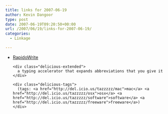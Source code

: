```yaml
---
title: links for 2007-06-19
author: Kevin Dangoor
type: post
date: 2007-06-19T09:20:50+00:00
url: /2007/06/19/links-for-2007-06-19/
categories:
  - Linkage

---
```

<ul class="delicious">
  <li>
    <div class="delicious-link">
      <a href="http://www.app4mac.com/action_view_freeware.lasso?-token=($Var_sess_productfree)&#038;-session=W_app4mac:98A026410f16f19228gJV21D28C7">RapidoWrite</a>
    </div>
    
    <div class="delicious-extended">
      a typing accelerator that expands abbreviations that you give it
    </div>
    
    <div class="delicious-tags">
      (tags: <a href="http://del.icio.us/tazzzzz/mac">mac</a> <a href="http://del.icio.us/tazzzzz/osx">osx</a> <a href="http://del.icio.us/tazzzzz/software">software</a> <a href="http://del.icio.us/tazzzzz/freeware">freeware</a>)
    </div>
  </li>
</ul>